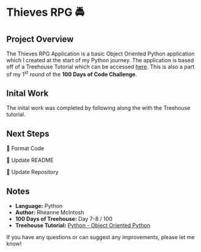 # Thieves RPG :oncoming_police_car:

## Project Overview
The Thieves RPG Application is a basic Object Oriented Python application which I created at the start of my Python journey. The application is based off of a Treehouse Tutorial which can be accessed [here](https://teamtreehouse.com/library/lets-make-a-class). This is also a part of my 1<sup>st</sup> round of the **100 Days of Code Challenge**.

## Inital Work
The inital work was completed by following along the with the Treehouse tutorial.

## Next Steps
:black_square_button: Format Code

:black_square_button: Update README

:black_square_button: Update Repository

## Notes
- **Language:** Python
- **Author:** Rheanne McIntosh
- **100 Days of Treehouse:** Day 7-8 / 100
- **Treehouse Tutorial:** [Python - Object Oriented Python](https://teamtreehouse.com/library/objectoriented-python-2)

If you have any questions or can suggest any improvements, please let me know!
